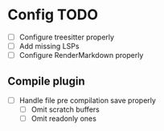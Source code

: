 # Config TODO

- [ ] Configure treesitter properly
- [ ] Add missing LSPs
- [ ] Configure RenderMarkdown properly

## Compile plugin

- [ ] Handle file pre compilation save properly
    - [ ] Omit scratch buffers
    - [ ] Omit readonly ones
